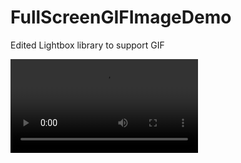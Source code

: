 # FullScreenGIFImageDemo
Edited Lightbox library to support GIF

![demo](https://user-images.githubusercontent.com/29059895/110946860-6d159a80-8365-11eb-96ad-5cb1504ba871.mp4)
